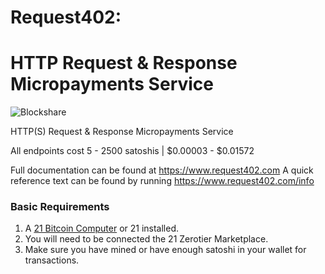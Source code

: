 # Request402:
HTTP Request & Response Micropayments Service
===========================================
![Blockshare](https://machine-payable.herokuapp.com/static/img/heartbeat.ico)

HTTP(S) Request & Response Micropayments Service

All endpoints cost 5 - 2500 satoshis | $0.00003 - $0.01572

Full documentation can be found at https://www.request402.com
A quick reference text can be found by running https://www.request402.com/info


<h3> Basic Requirements </h3>

1. A  <a href="https://21.co">21 Bitcoin Computer</a> or 21 installed.
2. You will need to be connected the 21 Zerotier Marketplace.
3. Make sure you have mined or have enough satoshi in your wallet for transactions.

